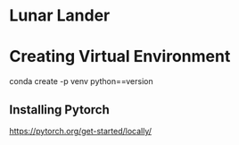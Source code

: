 # Lunar Lander

# Creating Virtual Environment
conda create -p venv python==version

## Installing Pytorch
https://pytorch.org/get-started/locally/
